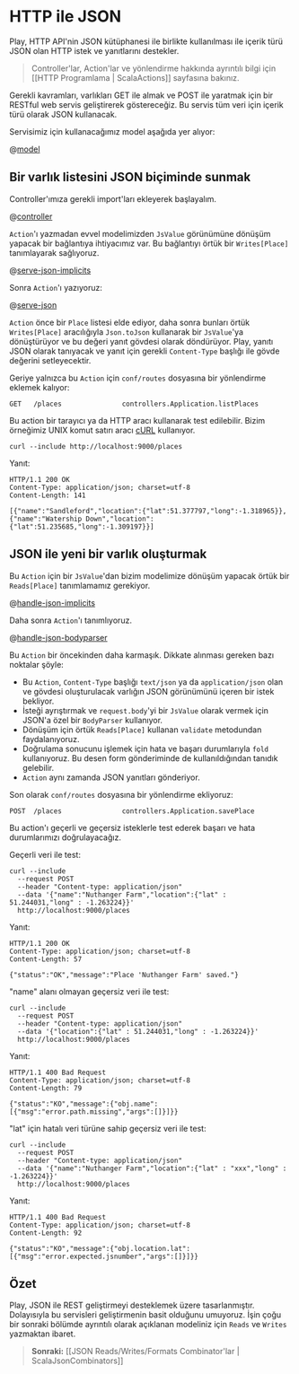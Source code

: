 <!--- Copyright (C) 2009-2013 Typesafe Inc. <http://www.typesafe.com> -->
# HTTP ile JSON

Play, HTTP API'nin JSON kütüphanesi ile birlikte kullanılması ile içerik türü JSON olan HTTP istek ve yanıtlarını destekler.

> Controller'lar, Action'lar ve yönlendirme hakkında ayrıntılı bilgi için [[HTTP Programlama | ScalaActions]] sayfasına bakınız.

Gerekli kavramları, varlıkları GET ile almak ve POST ile yaratmak için bir RESTful web servis geliştirerek göstereceğiz. Bu servis tüm veri için içerik türü olarak JSON kullanacak.

Servisimiz için kullanacağımız model aşağıda yer alıyor:

@[model](code/ScalaJsonHttpSpec.scala)

## Bir varlık listesini JSON biçiminde sunmak

Controller'ımıza gerekli import'ları ekleyerek başlayalım.

@[controller](code/ScalaJsonHttpSpec.scala)

`Action`'ı yazmadan evvel modelimizden `JsValue` görünümüne dönüşüm yapacak bir bağlantıya ihtiyacımız var. Bu bağlantıyı örtük bir `Writes[Place]` tanımlayarak sağlıyoruz.

@[serve-json-implicits](code/ScalaJsonHttpSpec.scala)

Sonra `Action`'ı yazıyoruz:

@[serve-json](code/ScalaJsonHttpSpec.scala)

`Action` önce bir `Place` listesi elde ediyor, daha sonra bunları örtük `Writes[Place]` aracılığıyla `Json.toJson` kullanarak bir `JsValue`'ya dönüştürüyor ve bu değeri yanıt gövdesi olarak döndürüyor. Play, yanıtı JSON olarak tanıyacak ve yanıt için gerekli `Content-Type` başlığı ile gövde değerini setleyecektir.

Geriye yalnızca bu `Action` için `conf/routes` dosyasına bir yönlendirme eklemek kalıyor:

```
GET   /places               controllers.Application.listPlaces
```

Bu action bir tarayıcı ya da HTTP aracı kullanarak test edilebilir. Bizim örneğimiz UNIX komut satırı aracı [cURL](http://curl.haxx.se/) kullanıyor.

```
curl --include http://localhost:9000/places
```

Yanıt:

```
HTTP/1.1 200 OK
Content-Type: application/json; charset=utf-8
Content-Length: 141

[{"name":"Sandleford","location":{"lat":51.377797,"long":-1.318965}},{"name":"Watership Down","location":{"lat":51.235685,"long":-1.309197}}]
```

## JSON ile yeni bir varlık oluşturmak

Bu `Action` için bir `JsValue`'dan bizim modelimize dönüşüm yapacak örtük bir `Reads[Place]` tanımlamamız gerekiyor.

@[handle-json-implicits](code/ScalaJsonHttpSpec.scala)

Daha sonra `Action`'ı tanımlıyoruz.

@[handle-json-bodyparser](code/ScalaJsonHttpSpec.scala)

Bu `Action` bir öncekinden daha karmaşık. Dikkate alınması gereken bazı noktalar şöyle:

- Bu `Action`, `Content-Type` başlığı `text/json` ya da `application/json` olan ve gövdesi oluşturulacak varlığın JSON görünümünü içeren bir istek bekliyor.
- İsteği ayrıştırmak ve `request.body`'yi bir `JsValue` olarak vermek için JSON'a özel bir `BodyParser` kullanıyor.
- Dönüşüm için örtük `Reads[Place]` kullanan `validate` metodundan faydalanıyoruz.
- Doğrulama sonucunu işlemek için hata ve başarı durumlarıyla `fold` kullanıyoruz. Bu desen form gönderiminde de kullanıldığından tanıdık gelebilir.
- `Action` aynı zamanda JSON yanıtları gönderiyor.

Son olarak `conf/routes` dosyasına bir yönlendirme ekliyoruz:

```
POST  /places               controllers.Application.savePlace
```

Bu action'ı geçerli ve geçersiz isteklerle test ederek başarı ve hata durumlarımızı doğrulayacağız.

Geçerli veri ile test:

```
curl --include
  --request POST
  --header "Content-type: application/json"
  --data '{"name":"Nuthanger Farm","location":{"lat" : 51.244031,"long" : -1.263224}}'
  http://localhost:9000/places
```

Yanıt:

```
HTTP/1.1 200 OK
Content-Type: application/json; charset=utf-8
Content-Length: 57

{"status":"OK","message":"Place 'Nuthanger Farm' saved."}
```

"name" alanı olmayan geçersiz veri ile test:

```
curl --include
  --request POST
  --header "Content-type: application/json"
  --data '{"location":{"lat" : 51.244031,"long" : -1.263224}}'
  http://localhost:9000/places
```
Yanıt:

```
HTTP/1.1 400 Bad Request
Content-Type: application/json; charset=utf-8
Content-Length: 79

{"status":"KO","message":{"obj.name":[{"msg":"error.path.missing","args":[]}]}}
```
"lat" için hatalı veri türüne sahip geçersiz veri ile test:

```
curl --include
  --request POST
  --header "Content-type: application/json"
  --data '{"name":"Nuthanger Farm","location":{"lat" : "xxx","long" : -1.263224}}'
  http://localhost:9000/places
```
Yanıt:

```
HTTP/1.1 400 Bad Request
Content-Type: application/json; charset=utf-8
Content-Length: 92

{"status":"KO","message":{"obj.location.lat":[{"msg":"error.expected.jsnumber","args":[]}]}}
```

## Özet
Play, JSON ile REST geliştirmeyi desteklemek üzere tasarlanmıştır. Dolayısıyla bu servisleri geliştirmenin basit olduğunu umuyoruz. İşin çoğu bir sonraki bölümde ayrıntılı olarak açıklanan modeliniz için `Reads` ve `Writes` yazmaktan ibaret.

> **Sonraki:** [[JSON Reads/Writes/Formats Combinator'lar | ScalaJsonCombinators]]
